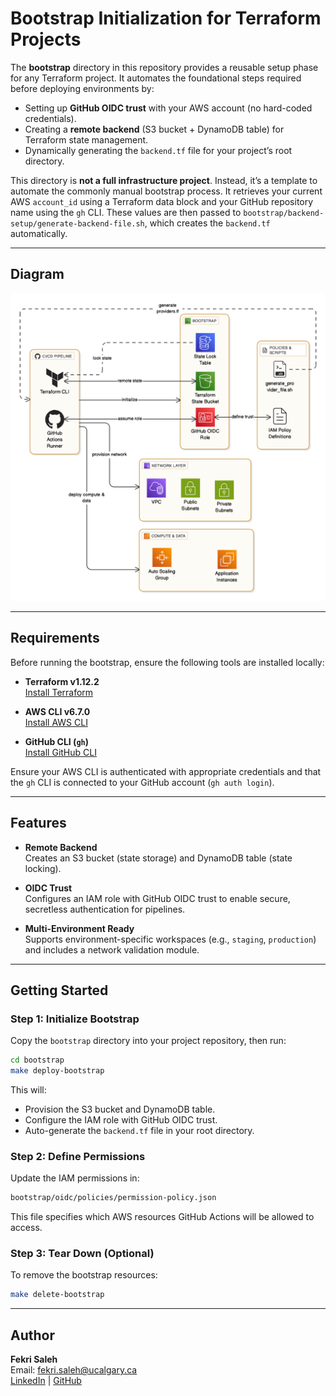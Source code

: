 # Bootstrap Initialization for Terraform Projects  

The **bootstrap** directory in this repository provides a reusable setup phase for any Terraform project. It automates the foundational steps required before deploying environments by:  

- Setting up **GitHub OIDC trust** with your AWS account (no hard-coded credentials).  
- Creating a **remote backend** (S3 bucket + DynamoDB table) for Terraform state management.  
- Dynamically generating the `backend.tf` file for your project’s root directory.  

This directory is **not a full infrastructure project**. Instead, it’s a template to automate the commonly manual bootstrap process. It retrieves your current AWS `account_id` using a Terraform data block and your GitHub repository name using the `gh` CLI. These values are then passed to `bootstrap/backend-setup/generate-backend-file.sh`, which creates the `backend.tf` automatically.  

---

## Diagram  

![Diagram](./bootstrap/bootstrap_diagram.png)  

---

## Requirements  

Before running the bootstrap, ensure the following tools are installed locally:  

- **Terraform v1.12.2**  
  [Install Terraform](https://developer.hashicorp.com/terraform/downloads)  

- **AWS CLI v6.7.0**  
  [Install AWS CLI](https://docs.aws.amazon.com/cli/latest/userguide/getting-started-install.html)  

- **GitHub CLI (`gh`)**  
  [Install GitHub CLI](https://cli.github.com/manual/installation)  

Ensure your AWS CLI is authenticated with appropriate credentials and that the `gh` CLI is connected to your GitHub account (`gh auth login`).  

---

## Features  

- **Remote Backend**  
  Creates an S3 bucket (state storage) and DynamoDB table (state locking).  

- **OIDC Trust**  
  Configures an IAM role with GitHub OIDC trust to enable secure, secretless authentication for pipelines.  

- **Multi-Environment Ready**  
  Supports environment-specific workspaces (e.g., `staging`, `production`) and includes a network validation module.  

---

## Getting Started  

### Step 1: Initialize Bootstrap  

Copy the `bootstrap` directory into your project repository, then run:  

```bash
cd bootstrap
make deploy-bootstrap
```  

This will:  
- Provision the S3 bucket and DynamoDB table.  
- Configure the IAM role with GitHub OIDC trust.  
- Auto-generate the `backend.tf` file in your root directory.  

### Step 2: Define Permissions  

Update the IAM permissions in:  

```bash
bootstrap/oidc/policies/permission-policy.json
```  

This file specifies which AWS resources GitHub Actions will be allowed to access.  

### Step 3: Tear Down (Optional)  

To remove the bootstrap resources:  

```bash
make delete-bootstrap
```  

---

## Author  

**Fekri Saleh**  
Email: fekri.saleh@ucalgary.ca  
[LinkedIn](https://linkedin.com/in/your-profile) | [GitHub](https://github.com/fekri600)  
